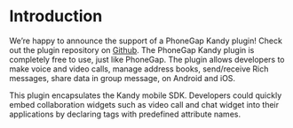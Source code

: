# Introduction

We’re happy to announce the support of a PhoneGap Kandy plugin! Check out the plugin repository on [Github]. The PhoneGap Kandy plugin is completely free to use, just like PhoneGap. The plugin allows developers to make voice and video calls, manage address books, send/receive Rich messages, share data in group message, on Android and iOS.

This plugin encapsulates the Kandy mobile SDK. Developers could quickly embed collaboration widgets such as video call and chat widget into their applications by declaring tags with predefined attribute names.

[Github]: <https://github.com/Kandy-IO/kandy-phonegap>
